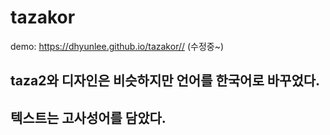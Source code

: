 # tazakor
demo: https://dhyunlee.github.io/tazakor//
(수정중~)

## taza2와 디자인은 비슷하지만 언어를 한국어로 바꾸었다. 
## 텍스트는 고사성어를 담았다.
